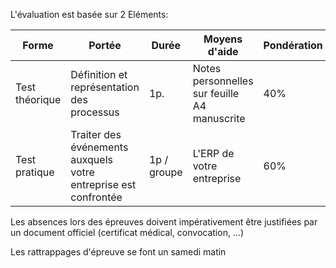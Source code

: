 L'évaluation est basée sur 2 Eléments:

| Forme | Portée | Durée | Moyens d'aide | Pondération | Semaine |
|---|---|---|---|---|---|
|Test théorique | Définition et représentation des processus | 1p.| Notes personnelles sur feuille A4 manuscrite | 40%|5|
|Test pratique | Traiter des événements auxquels votre entreprise est confrontée | 1p / groupe| L'ERP de votre entreprise | 60%|8|

Les absences lors des épreuves doivent impérativement être justifiées par un document officiel (certificat médical, convocation, ...)

Les rattrappages d'épreuve se font un samedi matin
